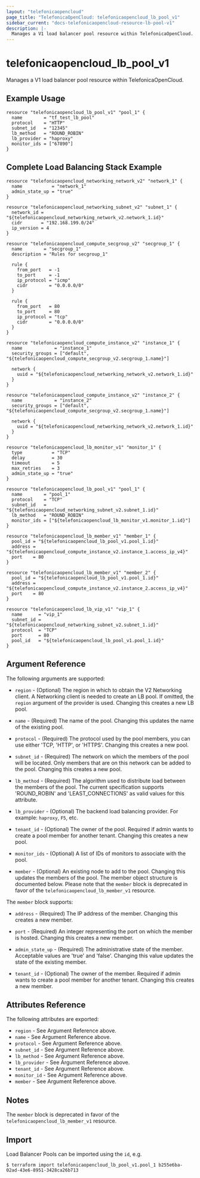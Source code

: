 ```yaml
---
layout: "telefonicaopencloud"
page_title: "TelefonicaOpenCloud: telefonicaopencloud_lb_pool_v1"
sidebar_current: "docs-telefonicaopencloud-resource-lb-pool-v1"
description: |-
  Manages a V1 load balancer pool resource within TelefonicaOpenCloud.
---
```


# telefonicaopencloud\_lb\_pool_v1

Manages a V1 load balancer pool resource within TelefonicaOpenCloud.

## Example Usage

```hcl
resource "telefonicaopencloud_lb_pool_v1" "pool_1" {
  name        = "tf_test_lb_pool"
  protocol    = "HTTP"
  subnet_id   = "12345"
  lb_method   = "ROUND_ROBIN"
  lb_provider = "haproxy"
  monitor_ids = ["67890"]
}
```

## Complete Load Balancing Stack Example

```
resource "telefonicaopencloud_networking_network_v2" "network_1" {
  name           = "network_1"
  admin_state_up = "true"
}

resource "telefonicaopencloud_networking_subnet_v2" "subnet_1" {
  network_id = "${telefonicaopencloud_networking_network_v2.network_1.id}"
  cidr       = "192.168.199.0/24"
  ip_version = 4
}

resource "telefonicaopencloud_compute_secgroup_v2" "secgroup_1" {
  name        = "secgroup_1"
  description = "Rules for secgroup_1"

  rule {
    from_port   = -1
    to_port     = -1
    ip_protocol = "icmp"
    cidr        = "0.0.0.0/0"
  }

  rule {
    from_port   = 80
    to_port     = 80
    ip_protocol = "tcp"
    cidr        = "0.0.0.0/0"
  }
}

resource "telefonicaopencloud_compute_instance_v2" "instance_1" {
  name            = "instance_1"
  security_groups = ["default", "${telefonicaopencloud_compute_secgroup_v2.secgroup_1.name}"]

  network {
    uuid = "${telefonicaopencloud_networking_network_v2.network_1.id}"
  }
}

resource "telefonicaopencloud_compute_instance_v2" "instance_2" {
  name            = "instance_2"
  security_groups = ["default", "${telefonicaopencloud_compute_secgroup_v2.secgroup_1.name}"]

  network {
    uuid = "${telefonicaopencloud_networking_network_v2.network_1.id}"
  }
}

resource "telefonicaopencloud_lb_monitor_v1" "monitor_1" {
  type           = "TCP"
  delay          = 30
  timeout        = 5
  max_retries    = 3
  admin_state_up = "true"
}

resource "telefonicaopencloud_lb_pool_v1" "pool_1" {
  name        = "pool_1"
  protocol    = "TCP"
  subnet_id   = "${telefonicaopencloud_networking_subnet_v2.subnet_1.id}"
  lb_method   = "ROUND_ROBIN"
  monitor_ids = ["${telefonicaopencloud_lb_monitor_v1.monitor_1.id}"]
}

resource "telefonicaopencloud_lb_member_v1" "member_1" {
  pool_id = "${telefonicaopencloud_lb_pool_v1.pool_1.id}"
  address = "${telefonicaopencloud_compute_instance_v2.instance_1.access_ip_v4}"
  port    = 80
}

resource "telefonicaopencloud_lb_member_v1" "member_2" {
  pool_id = "${telefonicaopencloud_lb_pool_v1.pool_1.id}"
  address = "${telefonicaopencloud_compute_instance_v2.instance_2.access_ip_v4}"
  port    = 80
}

resource "telefonicaopencloud_lb_vip_v1" "vip_1" {
  name      = "vip_1"
  subnet_id = "${telefonicaopencloud_networking_subnet_v2.subnet_1.id}"
  protocol  = "TCP"
  port      = 80
  pool_id   = "${telefonicaopencloud_lb_pool_v1.pool_1.id}"
}
```

## Argument Reference

The following arguments are supported:

* `region` - (Optional) The region in which to obtain the V2 Networking client.
    A Networking client is needed to create an LB pool. If omitted, the
    `region` argument of the provider is used. Changing this creates a new
    LB pool.

* `name` - (Required) The name of the pool. Changing this updates the name of
    the existing pool.

* `protocol` - (Required)  The protocol used by the pool members, you can use
  either 'TCP, 'HTTP', or 'HTTPS'. Changing this creates a new pool.

* `subnet_id` - (Required) The network on which the members of the pool will be
    located. Only members that are on this network can be added to the pool.
    Changing this creates a new pool.

* `lb_method` - (Required) The algorithm used to distribute load between the
    members of the pool. The current specification supports 'ROUND_ROBIN' and
    'LEAST_CONNECTIONS' as valid values for this attribute.

* `lb_provider` - (Optional) The backend load balancing provider. For example:
    `haproxy`, `F5`, etc.

* `tenant_id` - (Optional) The owner of the pool. Required if admin wants to
    create a pool member for another tenant. Changing this creates a new pool.

* `monitor_ids` - (Optional) A list of IDs of monitors to associate with the
    pool.

* `member` - (Optional) An existing node to add to the pool. Changing this
    updates the members of the pool. The member object structure is documented
    below. Please note that the `member` block is deprecated in favor of the
    `telefonicaopencloud_lb_member_v1` resource.

The `member` block supports:

* `address` - (Required) The IP address of the member. Changing this creates a
new member.

* `port` - (Required) An integer representing the port on which the member is
hosted. Changing this creates a new member.

* `admin_state_up` - (Required) The administrative state of the member.
Acceptable values are 'true' and 'false'. Changing this value updates the
state of the existing member.

* `tenant_id` - (Optional) The owner of the member. Required if admin wants to
create a pool member for another tenant. Changing this creates a new member.

## Attributes Reference

The following attributes are exported:

* `region` - See Argument Reference above.
* `name` - See Argument Reference above.
* `protocol` - See Argument Reference above.
* `subnet_id` - See Argument Reference above.
* `lb_method` - See Argument Reference above.
* `lb_provider` - See Argument Reference above.
* `tenant_id` - See Argument Reference above.
* `monitor_id` - See Argument Reference above.
* `member` - See Argument Reference above.

## Notes

The `member` block is deprecated in favor of the `telefonicaopencloud_lb_member_v1` resource.

## Import

Load Balancer Pools can be imported using the `id`, e.g.

```
$ terraform import telefonicaopencloud_lb_pool_v1.pool_1 b255e6ba-02ad-43e6-8951-3428ca26b713
```
